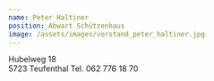 ```yaml
---
name: Peter Haltiner
position: Abwart Schützenhaus
image: /assets/images/vorstand_peter_haltiner.jpg
---
```

Hubelweg 18  
5723 Teufenthal 
Tel. 062 776 18 70
